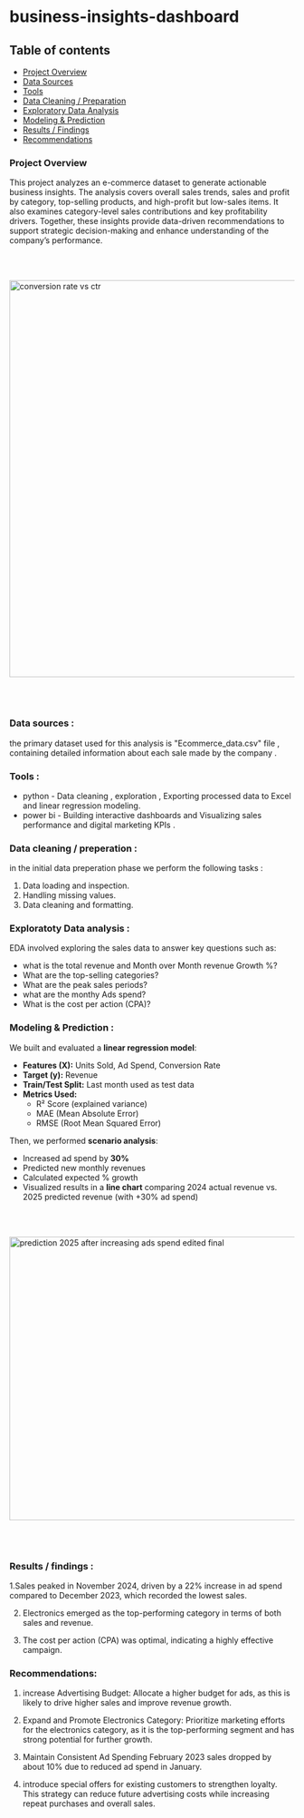 # business-insights-dashboard


## Table of contents
- [Project Overview](#project-overview)
- [Data Sources](#data-sources)
- [Tools](#tools)
- [Data Cleaning / Preparation](#data-cleaning--preparation)
- [Exploratory Data Analysis](#exploratory-data-analysis)
- [Modeling & Prediction](#modeling--prediction)
- [Results / Findings](#results--findings)
- [Recommendations](#recommendations)




### Project Overview


This project analyzes an e-commerce dataset to generate actionable business insights. The analysis covers overall sales trends, sales and profit by category, top-selling products, and high-profit but low-sales items. It also examines category-level sales contributions and key profitability drivers. Together, these insights provide data-driven recommendations to support strategic decision-making and enhance understanding of the company’s performance.





<br><br>

<img width="1000" height="700" alt="conversion rate vs ctr" src="https://github.com/user-attachments/assets/03bd2b8e-a3df-4a19-ac9f-bcb7cac23402" />

<br><br>




### Data sources :

the primary dataset used for this analysis is "Ecommerce_data.csv" file , containing detailed information about each sale made by the company .


### Tools :

- python - Data cleaning , exploration , Exporting processed data to Excel and linear regression modeling.
- power bi - Building interactive dashboards and Visualizing sales performance and digital marketing KPIs .


### Data cleaning / preperation :

in the initial data preperation phase we perform the following tasks :
1. Data loading and inspection.
2. Handling missing values.
3. Data cleaning and formatting.


### Exploratoty Data analysis :
EDA involved exploring the sales data to answer key questions such as:

- what is the total revenue and Month over Month revenue Growth %?
- What are the top-selling categories?
- What are the peak sales periods?
- what are the monthy Ads spend?
- What is the cost per action (CPA)?

### Modeling & Prediction :

We built and evaluated a **linear regression model**:
- **Features (X):** Units Sold, Ad Spend, Conversion Rate  
- **Target (y):** Revenue  
- **Train/Test Split:** Last month used as test data  
- **Metrics Used:**
  - R² Score (explained variance)
  - MAE (Mean Absolute Error)
  - RMSE (Root Mean Squared Error)

Then, we performed **scenario analysis**:
- Increased ad spend by **30%**
- Predicted new monthly revenues
- Calculated expected % growth
- Visualized results in a **line chart** comparing 2024 actual revenue vs. 2025 predicted revenue (with +30% ad spend)


<br><br>


<img width="1000" height="500" alt="prediction 2025 after increasing ads spend edited final" src="https://github.com/user-attachments/assets/f6547811-491b-4cb2-b041-d8b737f764bd" />


<br><br>



### Results / findings :

 1.Sales peaked in November 2024, driven by a 22% increase in ad spend compared to December 2023, which recorded the lowest sales.

 2. Electronics emerged as the top-performing category in terms of both sales and revenue.

 3. The cost per action (CPA) was optimal, indicating a highly effective campaign.


### Recommendations:

1. increase Advertising Budget:
   Allocate a higher budget for ads, as this is likely to drive higher sales and improve revenue growth.

2. Expand and Promote Electronics Category:
   Prioritize marketing efforts for the electronics category, as it is the top-performing segment and has strong potential for further growth.

3. Maintain Consistent Ad Spending
   February 2023 sales dropped by about 10% due to reduced ad spend in January.

4. introduce special offers for existing customers to strengthen loyalty.
   This strategy can reduce future advertising costs while increasing repeat purchases and overall sales.




